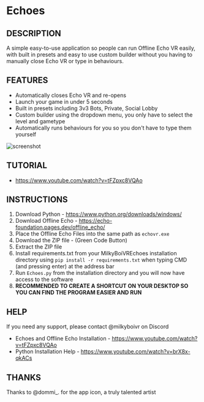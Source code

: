 # **Echoes**

## **DESCRIPTION**

A simple easy-to-use application so people can run Offline Echo VR easily, with built in presets and easy to use custom builder without you having to manually close Echo VR or type in behaviours.

## **FEATURES**

* Automatically closes Echo VR and re-opens
* Launch your game in under 5 seconds
* Built in presets including 3v3 Bots, Private, Social Lobby
* Custom builder using the dropdown menu, you only have to select the level and gametype
* Automatically runs behaviours for you so you don't have to type them yourself

![screenshot](https://github.com/MilkyBoiVR/Echoes/assets/111146381/b8c955cd-1b4b-4925-ab1b-38816264f5b1)

## **TUTORIAL**

* https://www.youtube.com/watch?v=tFZpxc8VQAo

## **INSTRUCTIONS**

1. Download Python - https://www.python.org/downloads/windows/
2. Download Offline Echo - https://echo-foundation.pages.dev/offline_echo/
3. Place the Offline Echo Files into the same path as ```echovr.exe```
4. Download the ZIP file - (Green Code Button)
5. Extract the ZIP file
6. Install requirements.txt from your MilkyBoiVREchoes installation directory using ```pip install -r requirements.txt``` when typing CMD (and pressing enter) at the address bar
7. Run ```Echoes.py``` from the installation directory and you will now have access to the software
8. **RECOMMENDED TO CREATE A SHORTCUT ON YOUR DESKTOP SO YOU CAN FIND THE PROGRAM EASIER AND RUN**

## **HELP**

If you need any support, please contact @milkyboivr on Discord
* Echoes and Offline Echo Installation - https://www.youtube.com/watch?v=tFZpxc8VQAo
* Python Installation Help - https://www.youtube.com/watch?v=brX8x-qkACs

## **THANKS**

Thanks to @dommi_. for the app icon, a truly talented artist
